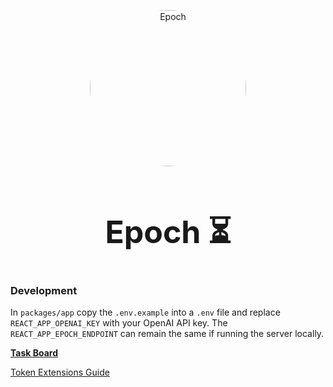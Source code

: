 <p align="center">
  <a href="https://epoch.fm">
    <img alt="Epoch" src="https://cosmic-lab-inc.github.io/logo/epoch_logo.png" width="250px" style="border-radius: 50%;"/>
  </a>
</p>


<h1 align="center" style="font-size: 50px">
    Epoch ⏳
</h1>

### Development

In `packages/app` copy the `.env.example` into a `.env` file and replace `REACT_APP_OPENAI_KEY` with your OpenAI API
key.
The `REACT_APP_EPOCH_ENDPOINT` can remain the same if running the server locally.

[**Task Board**](https://github.com/orgs/cosmic-lab-inc/projects/2/views/2)

[Token Extensions Guide](https://github.com/solana-foundation/developer-content/blob/main/content/guides/token-extensions/transfer-fee.md)
